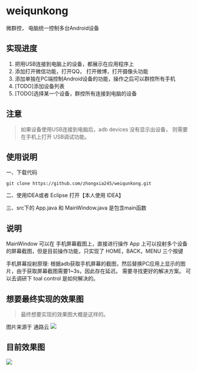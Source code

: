 # weiqunkong
微群控， 电脑统一控制多台Android设备


## 实现进度
1. 把用USB连接到电脑上的设备，都展示在应用程序上
2. 添加打开微信功能，打开QQ， 打开微博，打开摄像头功能
3. 添加单独在PC端控制Android设备的功能，操作之后可以群控所有手机
4. [TODO]添加设备列表
5. [TODO]选择某一个设备，群控所有连接到电脑的设备

## 注意
>如果设备使用USB连接到电脑后，adb devices 没有显示出设备， 则需要在手机上打开 USB调试功能。

## 使用说明
一、下载代码
```shell
git clone https://github.com/zhongxia245/weiqunkong.git
```

二、使用IDEA或者 Eclipse 打开【本人使用 IDEA】

三、src下的 App.java  和  MainWindow.java 是包含main函数

## 说明
MainWindow 可以在 手机屏幕截图上，直接进行操作
App 上可以投射多个设备的屏幕截图，但是目前操作功能，只实现了 HOME，BACK，MENU 三个按键


手机屏幕投射原理:
根据adb获取手机屏幕的截图，然后替换PC应用上显示的图片，由于获取屏幕截图需要1~3s，因此存在延迟。 需要寻找更好的解决方案。
可以去调研下  toal control 是如何解决的。

## 想要最终实现的效果图
>最终想要实现的效果图大概是这样的。

图片来源于 通路云
![](http://ww2.sinaimg.cn/large/801b780agw1f93s7ar9iaj20tp0fegp1.jpg)

## 目前效果图
![](http://ww3.sinaimg.cn/large/801b780agw1f93rxty21sg20mn0gt49u.gif)



